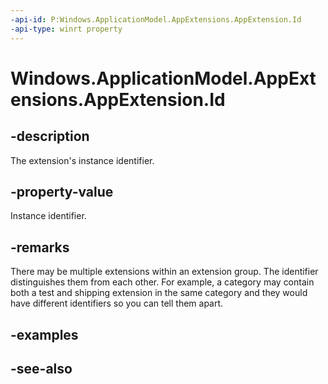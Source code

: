 ```yaml
---
-api-id: P:Windows.ApplicationModel.AppExtensions.AppExtension.Id
-api-type: winrt property
---
```


<!-- Property syntax
public string Id { get; }
-->

# Windows.ApplicationModel.AppExtensions.AppExtension.Id

## -description
The extension's instance identifier.

## -property-value
Instance identifier.

## -remarks
There may be multiple extensions within an extension group. The identifier distinguishes them from each other. For example, a category may contain both a test and shipping extension in the same category and they would have different identifiers so you can tell them apart.

## -examples

## -see-also
